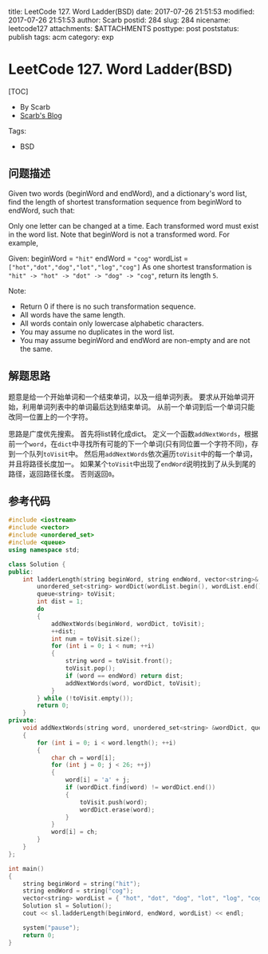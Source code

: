 title: LeetCode 127. Word Ladder(BSD)
date: 2017-07-26 21:51:53
modified: 2017-07-26 21:51:53
author: Scarb
postid: 284
slug: 284
nicename: leetcode127
attachments: $ATTACHMENTS
posttype: post
poststatus: publish
tags: acm
category: exp

# LeetCode 127. Word Ladder(BSD)
[TOC]

- By Scarb
- [Scarb's Blog](http://47.106.131.90/blog/uploads)

Tags:

- BSD

## 问题描述

Given two words (beginWord and endWord), and a dictionary's word list, find the length of shortest transformation sequence from beginWord to endWord, such that:

Only one letter can be changed at a time.
Each transformed word must exist in the word list. Note that beginWord is not a transformed word.
For example,

Given:
beginWord = `"hit"`
endWord = `"cog"`
wordList = `["hot","dot","dog","lot","log","cog"]`
As one shortest transformation is `"hit" -> "hot" -> "dot" -> "dog" -> "cog"`,
return its length `5`.

Note:

- Return 0 if there is no such transformation sequence.
- All words have the same length.
- All words contain only lowercase alphabetic characters.
- You may assume no duplicates in the word list.
- You may assume beginWord and endWord are non-empty and are not the same.

## 解题思路

题意是给一个开始单词和一个结束单词，以及一组单词列表。
要求从开始单词开始，利用单词列表中的单词最后达到结束单词。
从前一个单词到后一个单词只能改同一位置上的一个字符。

思路是广度优先搜索。
首先将list转化成dict。
定义一个函数`addNextWords`，根据前一个`word`，在`dict`中寻找所有可能的下一个单词(只有同位置一个字符不同)，存到一个队列`toVisit`中。
然后用`addNextWords`依次遍历`toVisit`中的每一个单词，并且将路径长度加一。
如果某个`toVisit`中出现了`endWord`说明找到了从头到尾的路径，返回路径长度。
否则返回`0`。


## 参考代码

```C++
#include <iostream>
#include <vector>
#include <unordered_set>
#include <queue>
using namespace std;

class Solution {
public:
	int ladderLength(string beginWord, string endWord, vector<string>& wordList) {
		unordered_set<string> wordDict(wordList.begin(), wordList.end());
		queue<string> toVisit;
		int dist = 1;
		do
		{
			addNextWords(beginWord, wordDict, toVisit);
			++dist;
			int num = toVisit.size();
			for (int i = 0; i < num; ++i)
			{
				string word = toVisit.front();
				toVisit.pop();
				if (word == endWord) return dist;
				addNextWords(word, wordDict, toVisit);
			}
		} while (!toVisit.empty());
		return 0;
	}
private:
	void addNextWords(string word, unordered_set<string> &wordDict, queue<string> &toVisit)
	{
		for (int i = 0; i < word.length(); ++i)
		{
			char ch = word[i];
			for (int j = 0; j < 26; ++j)
			{
				word[i] = 'a' + j;
				if (wordDict.find(word) != wordDict.end())
				{
					toVisit.push(word);
					wordDict.erase(word);
				}
			}
			word[i] = ch;
		}
	}
};

int main()
{
	string beginWord = string("hit");
	string endWord = string("cog");
	vector<string> wordList = { "hot", "dot", "dog", "lot", "log", "cog" };
	Solution sl = Solution();
	cout << sl.ladderLength(beginWord, endWord, wordList) << endl;

	system("pause");
	return 0;
}
```